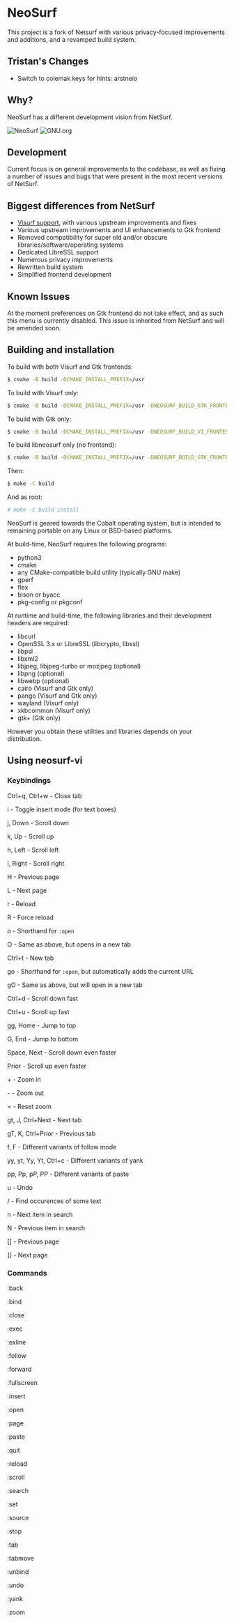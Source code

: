 # NeoSurf

This project is a fork of Netsurf with various privacy-focused improvements and additions, and a revamped build system.

## Tristan's Changes
* Switch to colemak keys for hints: arstneio

## Why?
NeoSurf has a different development vision from NetSurf.

![NeoSurf](img/scr1.png?raw=true "NeoSurf Homepage")
![GNU.org](img/scr2.png?raw=true "GNU.org")

## Development
Current focus is on general improvements to the codebase, as well as fixing a number of issues and bugs that were present in the most recent versions of NetSurf.

## Biggest differences from NetSurf
* [Visurf support](https://sr.ht/~sircmpwn/visurf/), with various upstream improvements and fixes
* Various upstream improvements and UI enhancements to Gtk frontend
* Removed compatibility for super old and/or obscure libraries/software/operating systems
* Dedicated LibreSSL support
* Numerous privacy improvements
* Rewritten build system
* Simplified frontend development

## Known Issues
At the moment preferences on Gtk frontend do not take effect, and as such this menu is currently disabled. This issue is inherited from NetSurf and will be amended soon.

## Building and installation
To build with both Visurf and Gtk frontends:
```sh
$ cmake -B build -DCMAKE_INSTALL_PREFIX=/usr
```
To build with Visurf only:
```sh
$ cmake -B build -DCMAKE_INSTALL_PREFIX=/usr -DNEOSURF_BUILD_GTK_FRONTEND=OFF
```
To build with Gtk only:
```sh
$ cmake -B build -DCMAKE_INSTALL_PREFIX=/usr -DNEOSURF_BUILD_VI_FRONTEND=OFF
```
To build libneosurf only (no frontend):
```sh
$ cmake -B build -DCMAKE_INSTALL_PREFIX=/usr -DNEOSURF_BUILD_GTK_FRONTEND=OFF -DNEOSURF_BUILD_VI_FRONTEND=OFF
```

Then:
```sh
$ make -C build
```

And as root:
```sh
# make -C build install
```

NeoSurf is geared towards the Cobalt operating system, but is intended to remaining portable on any Linux or BSD-based platforms.

At build-time, NeoSurf requires the following programs:
* python3
* cmake
* any CMake-compatible build utility (typically GNU make)
* gperf
* flex
* bison or byacc
* pkg-config or pkgconf

At runtime and build-time, the following libraries and their development headers are required:
* libcurl
* OpenSSL 3.x or LibreSSL (libcrypto, libssl)
* libpsl
* libxml2
* libjpeg, libjpeg-turbo or mozjpeg (optional)
* libpng (optional)
* libwebp (optional)
* cairo (Visurf and Gtk only)
* pango (Visurf and Gtk only)
* wayland (Visurf only)
* xkbcommon (Visurf only)
* gtk+ (Gtk only)

However you obtain these utilities and libraries depends on your distribution.

## Using neosurf-vi
### Keybindings
Ctrl+q, Ctrl+w - Close tab

i - Toggle insert mode (for text boxes)

j, Down - Scroll down

k, Up - Scroll up

h, Left - Scroll left

l, Right - Scroll right

H - Previous page

L - Next page

r - Reload

R - Force reload

o - Shorthand for `:open`

O - Same as above, but opens in a new tab

Ctrl+t - New tab

go - Shorthand for `:open`, but automatically adds the current URL

gO - Same as above, but will open in a new tab

Ctrl+d - Scroll down fast

Ctrl+u - Scroll up fast

gg, Home - Jump to top

G, End - Jump to bottom

Space, Next - Scroll down even faster

Prior - Scroll up even faster

\+ - Zoom in

\- - Zoom out

= - Reset zoom

gt, J, Ctrl+Next - Next tab

gT, K, Ctrl+Prior - Previous tab

f, F - Different variants of follow mode

yy, yt, Yy, Yt, Ctrl+c - Different variants of yank

pp, Pp, pP, PP - Different variants of paste

u - Undo

/ - Find occurences of some text

n - Next item in search

N - Previous item in search

[[ - Previous page

]] - Next page

### Commands
:back

:bind

:close

:exec

:exline

:follow

:forward

:fullscreen

:insert

:open

:page

:paste

:quit

:reload

:scroll

:search

:set

:source

:stop

:tab

:tabmove

:unbind

:undo

:yank

:zoom
